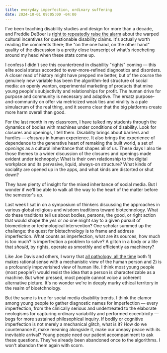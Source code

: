 ```yaml
---
title: everyday imperfection, ordinary suffering
date: 2024-10-01 09:05:00 -04:00
---
```


I've been teaching disability studies and design for more than a decade, and Freddie DeBoer is [right to repeatedly raise the alarm](https://freddiedeboer.substack.com/p/of-course-people-make-up-disabilities) about the warped cultural incentives for questionable disability claims. It's actually worth reading the comments there; the "on the one hand, on the other hand" quality of the discussion is a pretty close transcript of what's ricocheting around my head when these stats come up. 

I confess I didn't see this countertrend in disability "rights" coming — this elite social status accorded to ever-more-refined diagnostics and disorders. A closer read of history might have prepped me better, but of the course the genuinely new variable has been the algorithm-led structure of social media: an openly wanton, experimental marketing of products that mine young people's subjectivity and relationships for profit. The human drive for purpose and community is necessary and adaptive. The ersatz purpose-and-community on offer via metricized weak ties and virality is a pale simulacrum of the real thing, and it seems clear that the big platforms create more harm overall than good.

For the last month in my classroom, I have talked my students through the dynamics of bodies with machines under conditions of disability. Look for closures and openings, I tell them. Disability brings about barriers and hurdles — *closures* in human experience. It also brings the experience of dependence to the generative heart of remaking the built world, a set of *openings* as a cultural inheritance that shapes all of us. These days I also tie those themes to a wider discussion of the closures and openings made evident under technopoly: What is their own relationship to the digital workplace and its pervasive, liquid, always-on structure? What kinds of sociality are opened up in the apps, and what kinds are distorted or shut down? 

They have plenty of insight for the mixed inheritance of social media. But I wonder if we'll be able to walk all the way to the heart of the matter before the semester's up.

Last week I sat in on a symposium of thinkers discussing the approaches in various global religious and wisdom traditions toward biotechnology. What do these traditions tell us about bodies, persons, the good, or right action that would shape the *yes* or *no* one might say to a given pursuit of biomedicine or technological intervention? One scholar summed up the challenge: the quest for biotechnology is to frame and address imperfection. What counts as imperfection, what are its sources, how much is too much? Is imperfection a problem to solve? A glitch in a body or a life that *should*, by rights, operate as smoothly and efficiently as machinery? 

Like Joe Davis and others, I worry that [all pathology, all the time](https://www.thenewatlantis.com/publications/all-pathology-all-the-time) both 1) makes rational sense with a mechanistic view of the human person and 2) is a profoundly impoverished view of human life. I think most young people (most people?) would resist the idea that a person is characterizable as a machine. But when pressed, most people cannot voice a coherent alternative picture. It's no wonder we're in deeply murky ethical territory in the realm of bioetchnology. 

But the same is true for social media disability trends. I think the clamor among young people to gather diagnostic names for imperfection — every imperfection, from the clinically serious and undertreated to the elaborate neologisms for capturing ordinary variability and performed eccentricity — begs for more sustained philosophical inquiry. If bodily or cognitive imperfection is not merely a mechanical glitch, what is it? How do we countenance it, make meaning alongside it, make our uneasy peace with its inevitable arrival? Young people need our patient accompaniment to ask these questions. They've already been abandoned once to the algorithms. I won't abandon them again with scorn.

